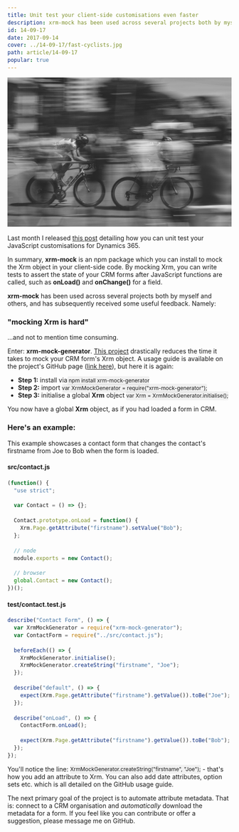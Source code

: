 ```yaml
---
title: Unit test your client-side customisations even faster
description: xrm-mock has been used across several projects both by myself and others, and has received some useful feedback.
id: 14-09-17
date: 2017-09-14
cover: ../14-09-17/fast-cyclists.jpg
path: article/14-09-17
popular: true
---
```


<img src='fast-cyclists.jpg' />

Last month I released <a href="http://crmmemories.blogspot.co.uk/2017/07/unit-test-your-client-side.html">this post</a> detailing how you can unit test your JavaScript customisations for Dynamics 365.

<p>In summary, <b>xrm-mock</b> is an npm package which you can install to mock the Xrm object in your client-side code. By mocking Xrm, you can write tests to assert the state of your CRM forms after JavaScript functions are called, such as <b>onLoad()</b> and <b>onChange()</b> for a field. 
</p>
<p>
<b>xrm-mock</b> has been used across several projects both by myself and others, and has subsequently received some useful feedback. Namely:
</p>

<h3>"mocking Xrm is hard"</h3>
<p>
...and not to mention time consuming.
</p>

<p>
Enter: <b>xrm-mock-generator</b>. <a href="https://github.com/camelCaseDave/xrm-mock-generator#example">This project</a> drastically reduces the time it takes to mock your CRM form's Xrm object. A usage guide is available on the project's GitHub page (<a href="https://github.com/camelCaseDave/xrm-mock-generator#example">link here</a>), but here it is again:
</p>
<ul>
<li><b>Step 1:</b> install via<span style="padding: 0;
    padding-top: 0.2em;
    padding-bottom: 0.2em;
    margin: 0;
    font-size: 85%;
    background-color: rgba(27,31,35,0.05);
    border-radius: 3px;"> npm install xrm-mock-generator</span></li>
<li><b>Step 2:</b> import <span style="padding: 0;
    padding-top: 0.2em;
    padding-bottom: 0.2em;
    margin: 0;
    font-size: 85%;
    background-color: rgba(27,31,35,0.05);
    border-radius: 3px;">var XrmMockGenerator = require("xrm-mock-generator");</span></li>
<li><b>Step 3:</b> initialise a global <b>Xrm</b> object <span style="padding: 0;
    padding-top: 0.2em;
    padding-bottom: 0.2em;
    margin: 0;
    font-size: 85%;
    background-color: rgba(27,31,35,0.05);
    border-radius: 3px;">var Xrm = XrmMockGenerator.initialise();</span></li>
</ul>
You now have a global <b>Xrm</b> object, as if you had loaded a form in CRM.

<p>
<h3>Here's an example:</h3>
</p>
This example showcases a contact form that changes the contact's firstname from Joe to Bob when the form is loaded.

<p>
<h4>src/contact.js</h4>
</p>

```js
(function() {
  "use strict";

  var Contact = () => {};

  Contact.prototype.onLoad = function() {
    Xrm.Page.getAttribute("firstname").setValue("Bob");
  };

  // node
  module.exports = new Contact();

  // browser
  global.Contact = new Contact();
})();
```

<p>
<h4>test/contact.test.js</h4>
</p>

```js
describe("Contact Form", () => {
  var XrmMockGenerator = require("xrm-mock-generator");
  var ContactForm = require("../src/contact.js");

  beforeEach(() => {
    XrmMockGenerator.initialise();
    XrmMockGenerator.createString("firstname", "Joe");
  });

  describe("default", () => {
    expect(Xrm.Page.getAttribute("firstname").getValue()).toBe("Joe"); //true
  });

  describe("onLoad", () => {
    ContactForm.onLoad();

    expect(Xrm.Page.getAttribute("firstname").getValue()).toBe("Bob"); //true
  });
});
```

<p>
You'll notice the line: <span style="padding: 0;
    padding-top: 0.2em;
    padding-bottom: 0.2em;
    margin: 0;
    font-size: 85%;
    background-color: rgba(27,31,35,0.05);
    border-radius: 3px;">XrmMockGenerator.createString("firstname", "Joe");</span> - that's how you add an attribute to Xrm. You can also add date attributes, option sets etc. which is all detailed on the GitHub usage guide.
</p>
<p>
The next primary goal of the project is to automate attribute metadata. That is: connect to a CRM organisation and <i>automatically</i> download the metadata for a form. If you feel like you can contribute or offer a suggestion, please message me on GitHub.
</p>
